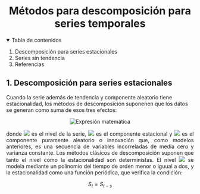 
<!-- PROJECT LOGO -->
<h1 align="center">Métodos para descomposición para series temporales</h1>



<!-- TABLE OF CONTENTS -->
<details open="open">
  <summary>Tabla de contenidos</summary>
  <ol>
    <li>
      Descomposición para series estacionales
    </li>
    <li>
      Series sin tendencia
    </li>
    <li>
      Referencias
    </li>
  </ol>
</details>



<!-- ABOUT THE PROJECT -->
<h2> 1. Descomposición para series estacionales</h2>

<p>Cuando la serie además de tendencia y componente aleatorio tiene estacionalidad, los métodos de descomposición suponenen que los datos se generan como suma de esos tres efectos:</p> 

<p align="center"> <img src="https://latex.codecogs.com/svg.image?z_{t}=\mu_{t}+S_{t}+a_{t}" alt="Expresión matemática"> </p>

<p align="justify"> donde <img src = "https://latex.codecogs.com/svg.image?\mu_{t}">  es el nivel de la serie, <img src = "https://latex.codecogs.com/svg.image?S_{t}"> es el componente estacional y <img src=https://latex.codecogs.com/svg.image?a_{t}> es el componente puramente aleatorio o innovación que, como modelos anteriores, es una secuencia de variables incorreladas de media cero y varianza constante. Los métodos clásicos de descomposición suponen que tanto el nivel como la estacionalidad son deterministas. El nivel <img src = https://latex.codecogs.com/svg.image?\mu_{t}> se modela mediante un polinomio del tiempo de orden menor o iguual a dos, y la estacionalidad como una función periódica, que verifica la condición: </p>


```math
S_{t} = S_{t-s}
```




